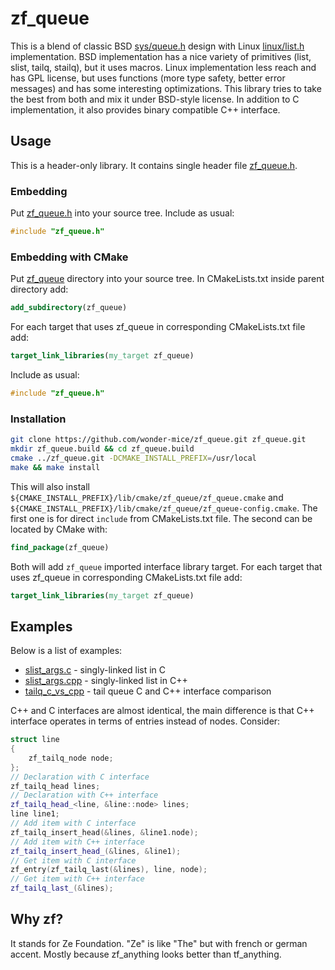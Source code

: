 zf_queue
========

This is a blend of classic BSD [sys/queue.h] design with Linux [linux/list.h]
implementation. BSD implementation has a nice variety of primitives (list,
slist, tailq, stailq), but it uses macros. Linux implementation less reach and
has GPL license, but uses functions (more type safety, better error messages)
and has some interesting optimizations. This library tries to take the best from
both and mix it under BSD-style license. In addition to C implementation, it
also provides binary compatible C++ interface.

[sys/queue.h]: https://svnweb.freebsd.org/base/head/sys/sys/queue.h
[linux/list.h]: https://github.com/torvalds/linux/blob/master/include/linux/list.h

Usage
--------

This is a header-only library. It contains single header file
[zf_queue.h](zf_queue/zf_queue.h).

### Embedding

Put [zf_queue.h](zf_queue/zf_queue.h) into your source tree.
Include as usual:

```c
#include "zf_queue.h"
```

### Embedding with CMake

Put [zf_queue](zf_queue) directory into your source tree.
In CMakeLists.txt inside parent directory add:

```cmake
add_subdirectory(zf_queue)
```

For each target that uses zf_queue in corresponding CMakeLists.txt file add:

```cmake
target_link_libraries(my_target zf_queue)
```

Include as usual:

```c
#include "zf_queue.h"
```

### Installation

```bash
git clone https://github.com/wonder-mice/zf_queue.git zf_queue.git
mkdir zf_queue.build && cd zf_queue.build
cmake ../zf_queue.git -DCMAKE_INSTALL_PREFIX=/usr/local
make && make install
```

This will also install
`${CMAKE_INSTALL_PREFIX}/lib/cmake/zf_queue/zf_queue.cmake`
and
`${CMAKE_INSTALL_PREFIX}/lib/cmake/zf_queue/zf_queue-config.cmake`.
The first one is for direct `include` from CMakeLists.txt file.
The second can be located by CMake with:

```cmake
find_package(zf_queue)
```

Both will add `zf_queue` imported interface library target.
For each target that uses zf_queue in corresponding CMakeLists.txt file add:

```cmake
target_link_libraries(my_target zf_queue)
```

Examples
--------

Below is a list of examples:

* [slist_args.c](test/example/slist_args.c) - singly-linked list in C
* [slist_args.cpp](test/example/slist_args.cpp) - singly-linked list in C++
* [tailq_c_vs_cpp](test/example/tailq_c_vs_cpp.cpp) - tail queue C and C++
  interface comparison

C++ and C interfaces are almost identical, the main difference is that C++
interface operates in terms of entries instead of nodes. Consider:
```c++
struct line
{
    zf_tailq_node node;
};
// Declaration with C interface
zf_tailq_head lines;
// Declaration with C++ interface
zf_tailq_head_<line, &line::node> lines;
line line1;
// Add item with C interface
zf_tailq_insert_head(&lines, &line1.node);
// Add item with C++ interface
zf_tailq_insert_head_(&lines, &line1);
// Get item with C interface
zf_entry(zf_tailq_last(&lines), line, node);
// Get item with C++ interface
zf_tailq_last_(&lines);
```

Why zf?
--------

It stands for Ze Foundation. "Ze" is like "The" but with french or german accent.
Mostly because zf_anything looks better than tf_anything.
